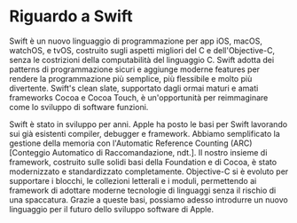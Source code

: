# Riguardo a Swift

Swift è un nuovo linguaggio di programmazione per app iOS, macOS, watchOS, e tvOS, costruito sugli aspetti migliori del C e dell'Objective-C, senza le costrizioni della computabilità del linguaggio C.
Swift adotta dei patterns di programmazione sicuri e aggiunge moderne features per rendere la programmazione più semplice, più flessibile e molto più divertente.
Swift's clean slate, supportato dagli ormai maturi e amati frameworks Cocoa e Cocoa Touch, è un'opportunità per reimmaginare come lo sviluppo di software funzioni.

Swift è stato in sviluppo per anni. Apple ha posto le basi per Swift lavorando sui già esistenti compiler, debugger e framework. Abbiamo semplificato la gestione della memoria con l'Automatic Reference Counting (ARC) [Conteggio Automatico di Raccomandazione, ndt.]. 
Il nostro insieme di framework, costruito sulle solidi basi della Foundation e di Cocoa, è stato modernizzato e standardizzato completamente. Objective-C si è evoluto per supportare i blocchi, le collezioni letterali e i moduli, permettendo ai framework di adottare moderne tecnologie di linguaggi senza il rischio di una spaccatura.
Grazie a queste basi, possiamo adesso introdurre un nuovo linguaggio per il futuro dello sviluppo software di Apple. 
 
